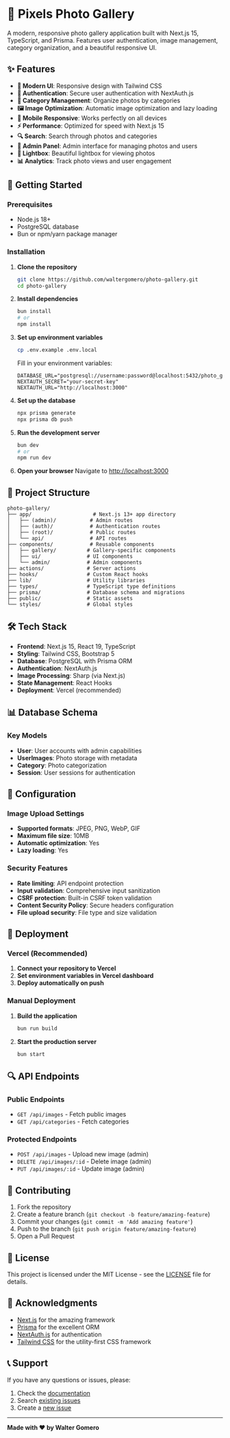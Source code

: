 # 📸 Pixels Photo Gallery

A modern, responsive photo gallery application built with Next.js 15, TypeScript, and Prisma. Features user authentication, image management, category organization, and a beautiful responsive UI.

## ✨ Features

- **🎨 Modern UI**: Responsive design with Tailwind CSS
- **🔐 Authentication**: Secure user authentication with NextAuth.js
- **📁 Category Management**: Organize photos by categories
- **🖼️ Image Optimization**: Automatic image optimization and lazy loading
- **📱 Mobile Responsive**: Works perfectly on all devices
- **⚡ Performance**: Optimized for speed with Next.js 15
- **🔍 Search**: Search through photos and categories
- **👤 Admin Panel**: Admin interface for managing photos and users
- **🎪 Lightbox**: Beautiful lightbox for viewing photos
- **📊 Analytics**: Track photo views and user engagement

## 🚀 Getting Started

### Prerequisites

- Node.js 18+ 
- PostgreSQL database
- Bun or npm/yarn package manager

### Installation

1. **Clone the repository**
   ```bash
   git clone https://github.com/waltergomero/photo-gallery.git
   cd photo-gallery
   ```

2. **Install dependencies**
   ```bash
   bun install
   # or
   npm install
   ```

3. **Set up environment variables**
   ```bash
   cp .env.example .env.local
   ```
   
   Fill in your environment variables:
   ```env
   DATABASE_URL="postgresql://username:password@localhost:5432/photo_gallery"
   NEXTAUTH_SECRET="your-secret-key"
   NEXTAUTH_URL="http://localhost:3000"
   ```

4. **Set up the database**
   ```bash
   npx prisma generate
   npx prisma db push
   ```

5. **Run the development server**
   ```bash
   bun dev
   # or
   npm run dev
   ```

6. **Open your browser**
   Navigate to [http://localhost:3000](http://localhost:3000)

## 📁 Project Structure

```
photo-gallery/
├── app/                    # Next.js 13+ app directory
│   ├── (admin)/           # Admin routes
│   ├── (auth)/            # Authentication routes
│   ├── (root)/            # Public routes
│   └── api/               # API routes
├── components/            # Reusable components
│   ├── gallery/          # Gallery-specific components
│   ├── ui/               # UI components
│   └── admin/            # Admin components
├── actions/              # Server actions
├── hooks/                # Custom React hooks
├── lib/                  # Utility libraries
├── types/                # TypeScript type definitions
├── prisma/               # Database schema and migrations
├── public/               # Static assets
└── styles/               # Global styles
```

## 🛠️ Tech Stack

- **Frontend**: Next.js 15, React 19, TypeScript
- **Styling**: Tailwind CSS, Bootstrap 5
- **Database**: PostgreSQL with Prisma ORM
- **Authentication**: NextAuth.js
- **Image Processing**: Sharp (via Next.js)
- **State Management**: React Hooks
- **Deployment**: Vercel (recommended)

## 📊 Database Schema

### Key Models

- **User**: User accounts with admin capabilities
- **UserImages**: Photo storage with metadata
- **Category**: Photo categorization
- **Session**: User sessions for authentication

## 🔧 Configuration

### Image Upload Settings

- **Supported formats**: JPEG, PNG, WebP, GIF
- **Maximum file size**: 10MB
- **Automatic optimization**: Yes
- **Lazy loading**: Yes

### Security Features

- **Rate limiting**: API endpoint protection
- **Input validation**: Comprehensive input sanitization
- **CSRF protection**: Built-in CSRF token validation
- **Content Security Policy**: Secure headers configuration
- **File upload security**: File type and size validation

## 🚀 Deployment

### Vercel (Recommended)

1. **Connect your repository to Vercel**
2. **Set environment variables in Vercel dashboard**
3. **Deploy automatically on push**

### Manual Deployment

1. **Build the application**
   ```bash
   bun run build
   ```

2. **Start the production server**
   ```bash
   bun start
   ```

## 🔍 API Endpoints

### Public Endpoints
- `GET /api/images` - Fetch public images
- `GET /api/categories` - Fetch categories

### Protected Endpoints
- `POST /api/images` - Upload new image (admin)
- `DELETE /api/images/:id` - Delete image (admin)
- `PUT /api/images/:id` - Update image (admin)

## 🤝 Contributing

1. Fork the repository
2. Create a feature branch (`git checkout -b feature/amazing-feature`)
3. Commit your changes (`git commit -m 'Add amazing feature'`)
4. Push to the branch (`git push origin feature/amazing-feature`)
5. Open a Pull Request

## 📝 License

This project is licensed under the MIT License - see the [LICENSE](LICENSE) file for details.

## 🙏 Acknowledgments

- [Next.js](https://nextjs.org/) for the amazing framework
- [Prisma](https://prisma.io/) for the excellent ORM
- [NextAuth.js](https://next-auth.js.org/) for authentication
- [Tailwind CSS](https://tailwindcss.com/) for the utility-first CSS framework

## 📞 Support

If you have any questions or issues, please:

1. Check the [documentation](https://github.com/waltergomero/photo-gallery/wiki)
2. Search [existing issues](https://github.com/waltergomero/photo-gallery/issues)
3. Create a [new issue](https://github.com/waltergomero/photo-gallery/issues/new)

---

**Made with ❤️ by Walter Gomero**
